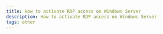```yaml
---
title: How to activate RDP access on Windows Server
description: How to activate RDP access on Windows Server
tags: other
---
```


<markdown-image src="windows_rdp/1.PNG" alt="Alt text"></markdown-image>


